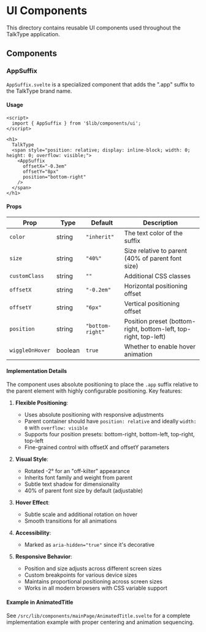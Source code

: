 # UI Components

This directory contains reusable UI components used throughout the TalkType application.

## Components

### AppSuffix

`AppSuffix.svelte` is a specialized component that adds the ".app" suffix to the TalkType brand name.

#### Usage

```svelte
<script>
  import { AppSuffix } from '$lib/components/ui';
</script>

<h1>
  TalkType
  <span style="position: relative; display: inline-block; width: 0; height: 0; overflow: visible;">
    <AppSuffix 
      offsetX="-0.3em"
      offsetY="8px"
      position="bottom-right"
    />
  </span>
</h1>
```

#### Props

| Prop | Type | Default | Description |
|------|------|---------|-------------|
| `color` | string | `"inherit"` | The text color of the suffix |
| `size` | string | `"40%"` | Size relative to parent (40% of parent font size) |
| `customClass` | string | `""` | Additional CSS classes |
| `offsetX` | string | `"-0.2em"` | Horizontal positioning offset |
| `offsetY` | string | `"6px"` | Vertical positioning offset |
| `position` | string | `"bottom-right"` | Position preset (bottom-right, bottom-left, top-right, top-left) |
| `wiggleOnHover` | boolean | `true` | Whether to enable hover animation |

#### Implementation Details

The component uses absolute positioning to place the `.app` suffix relative to the parent element with highly configurable positioning. Key features:

1. **Flexible Positioning**: 
   - Uses absolute positioning with responsive adjustments
   - Parent container should have `position: relative` and ideally `width: 0` with `overflow: visible`
   - Supports four position presets: bottom-right, bottom-left, top-right, top-left
   - Fine-grained control with offsetX and offsetY parameters

2. **Visual Style**:
   - Rotated -2° for an "off-kilter" appearance
   - Inherits font family and weight from parent
   - Subtle text shadow for dimensionality
   - 40% of parent font size by default (adjustable)

3. **Hover Effect**:
   - Subtle scale and additional rotation on hover
   - Smooth transitions for all animations

4. **Accessibility**:
   - Marked as `aria-hidden="true"` since it's decorative

5. **Responsive Behavior**:
   - Position and size adjusts across different screen sizes
   - Custom breakpoints for various device sizes
   - Maintains proportional positioning across screen sizes
   - Works in all modern browsers with CSS variable support

#### Example in AnimatedTitle

See `/src/lib/components/mainPage/AnimatedTitle.svelte` for a complete implementation example with proper centering and animation sequencing.